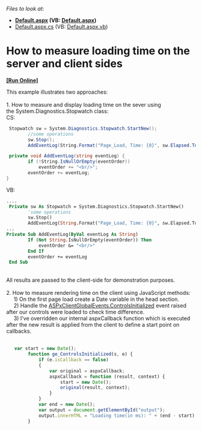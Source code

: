 <!-- default file list -->
*Files to look at*:

* **[Default.aspx](./CS/Default.aspx) (VB: [Default.aspx](./VB/Default.aspx))**
* [Default.aspx.cs](./CS/Default.aspx.cs) (VB: [Default.aspx.vb](./VB/Default.aspx.vb))
<!-- default file list end -->
# How to measure loading time on the server and client sides
<!-- run online -->
**[[Run Online]](https://codecentral.devexpress.com/t167926/)**
<!-- run online end -->


This example illustrates two approaches:<br /><br />1. How to measure and display loading time on the sever using the System.Diagnostics.Stopwatch class:<br />CS:<br />


```cs
 Stopwatch sw = System.Diagnostics.Stopwatch.StartNew();
        //some operations
        sw.Stop();
        AddEventLog(String.Format("Page_Load, Time: {0}", sw.Elapsed.TotalMilliseconds));

 private void AddEventLog(string eventLog) {
        if (!String.IsNullOrEmpty(eventOrder))
            eventOrder += "<br/>";
        eventOrder += eventLog;
}
```


VB:<br />


```vb
....
 Private sw As Stopwatch = System.Diagnostics.Stopwatch.StartNew()
		'some operations
		sw.Stop()
		AddEventLog(String.Format("Page_Load, Time: {0}", sw.Elapsed.TotalMilliseconds))
...
Private Sub AddEventLog(ByVal eventLog As String)
		If (Not String.IsNullOrEmpty(eventOrder)) Then
			eventOrder &= "<br/>"
		End If
		eventOrder += eventLog
 End Sub
```


<br /> All results are passed to the client-side for demonstration purposes.<br /><br />2. How to measure rendering time on the client using JavaScript methods: <br />     1) On the first page load create a Date variable in the head section.  <br />     2) Handle the <a href="https://documentation.devexpress.com/#AspNet/DevExpressWebASPxGlobalEventsScriptsASPxClientGlobalEvents_ControlsInitializedtopic">ASPxClientGlobalEvents.ControlsInitialized</a> event raised after our controls were loaded to check time difference. <br />     3) I've overridden our internal aspxCallback function which is executed after the new result is applied from the client to define a start point on callbacks.<br /><br />


```js
   var start = new Date();
        function ge_ControlsInitialized(s, e) {
            if (e.isCallback == false)
            {
                var original = aspxCallback;
                aspxCallback = function (result, context) {
                    start = new Date(); 
                    original(result, context);
                }              
            }
            var end = new Date();
            var output = document.getElementById("output");
            output.innerHTML = "Loading time(in ms): " + (end - start);
        }
```



<br/>



